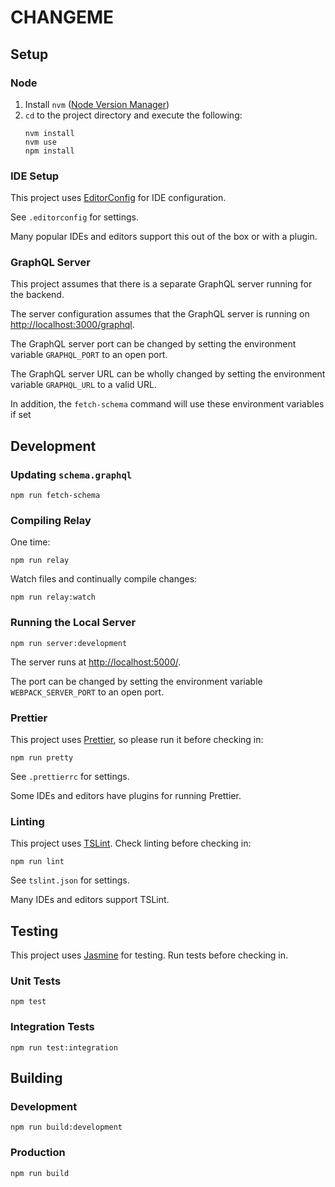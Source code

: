 # CHANGEME

## Setup

### Node

1.  Install `nvm` ([Node Version Manager])
2.  `cd` to the project directory and execute the following:
    ```
    nvm install
    nvm use
    npm install
    ```

### IDE Setup

This project uses [EditorConfig] for IDE configuration.

See `.editorconfig` for settings.

Many popular IDEs and editors support this out of the box or with a plugin.

### GraphQL Server

This project assumes that there is a separate GraphQL server running for the backend.

The server configuration assumes that the GraphQL server is running on [http://localhost:3000/graphql].

The GraphQL server port can be changed by setting the environment variable `GRAPHQL_PORT` to an open port.

The GraphQL server URL can be wholly changed by setting the environment variable `GRAPHQL_URL` to a valid URL.

In addition, the `fetch-schema` command will use these environment variables if set

## Development

### Updating `schema.graphql`

```
npm run fetch-schema
```

### Compiling Relay

One time:

```
npm run relay
```

Watch files and continually compile changes:

```
npm run relay:watch
```

### Running the Local Server

```
npm run server:development
```

The server runs at [http://localhost:5000/].

The port can be changed by setting the environment variable `WEBPACK_SERVER_PORT` to an open port.

### Prettier

This project uses [Prettier], so please run it before checking in:

```
npm run pretty
```

See `.prettierrc` for settings.

Some IDEs and editors have plugins for running Prettier.

### Linting

This project uses [TSLint]. Check linting before checking in:

```
npm run lint
```

See `tslint.json` for settings.

Many IDEs and editors support TSLint.

## Testing

This project uses [Jasmine] for testing. Run tests before checking in.

### Unit Tests

```
npm test
```

### Integration Tests

```
npm run test:integration
```

## Building

### Development

```
npm run build:development
```

### Production

```
npm run build
```

[http://localhost:3000/graphql]: http://localhost:3000/graphql
[http://localhost:5000/]: http://localhost:5000/
[editorconfig]: https://editorconfig.org/
[jasmine]: https://jasmine.github.io/
[node version manager]: https://github.com/creationix/nvm
[prettier]: https://prettier.io/
[tslint]: https://palantir.github.io/tslint/
